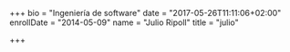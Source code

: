 +++
bio = "Ingeniería de software"
date = "2017-05-26T11:11:06+02:00"
enrollDate = "2014-05-09"
name = "Julio Ripoll"
title = "julio"

+++

